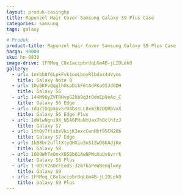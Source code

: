 ```yaml
---
layout: produk-casinghp
title: Rapunzel Hair Cover Samsung Galaxy S9 Plus Case
categories: samsung
tags: galaxy

# Produk
product-title: Rapunzel Hair Cover Samsung Galaxy S9 Plus Case
harga: 90000
sku: hn-0830
image-drive: 1FRMoq_C8x1acipbrUqLGm4B-jLIDLekO
gallery:
  - url: 1nYbb8f6LpkFsk1ooLboyRlbdaz44Vyms
    title: Galaxy Note 8
  - url: 1Dy6KFvQqglhOspDikF6tAdFKa9IJdODH
    title: Galaxy S6
  - url: 144M9QyZVFRHvpG2kb9q3rOdnEp8oAo_C
    title: Galaxy S6 Edge
  - url: 1dqZiOqpayvSrD4bssLL8xmZBzDQRbVxX
    title: Galaxy S6 Edge Plus
  - url: 1dWlwNgni9X_N5A6PHuNtUax7h0clhfzJ
    title: Galaxy S7
  - url: 1thQv7flsbzVkijK3excCwnHhf95CN28b
    title: Galaxy S7 Edge
  - url: 1kB8br2ufltXtyQHXio3nS1ZwD6KAdjKe
    title: Galaxy S8
  - url: 1O00WhTeOnxXB5BbQ1AwNPWuXuUv6vrrk
    title: Galaxy S8 Plus
  - url: 1-0DlV2oOcFEodS-3zm7kaPeW8enqlwny
    title: Galaxy S9
  - url: 1FRMoq_C8x1acipbrUqLGm4B-jLIDLekO
    title: Galaxy S9 Plus
---
```

